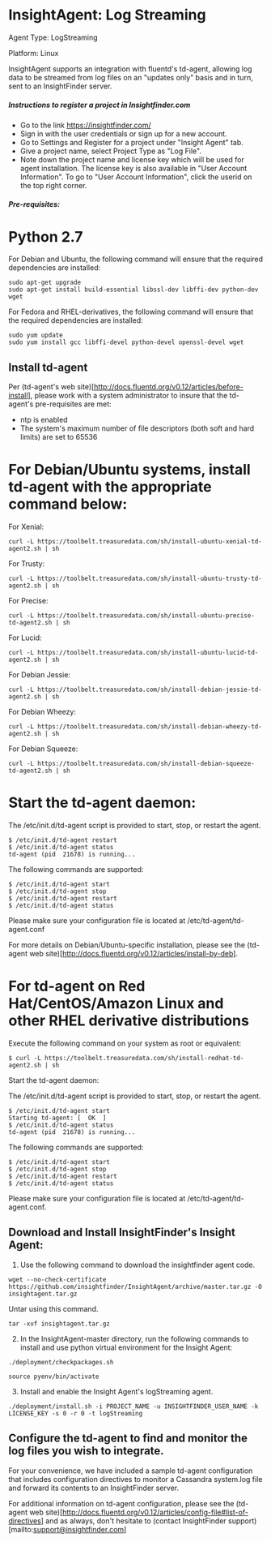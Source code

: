 # InsightAgent: Log Streaming
Agent Type: LogStreaming

Platform: Linux

InsightAgent supports an integration with fluentd's td-agent, allowing log data to be streamed from log files on an "updates only" basis and in turn, sent to an InsightFinder server.

##### Instructions to register a project in Insightfinder.com
- Go to the link https://insightfinder.com/
- Sign in with the user credentials or sign up for a new account.
- Go to Settings and Register for a project under "Insight Agent" tab.
- Give a project name, select Project Type as "Log File".
- Note down the project name and license key which will be used for agent installation. The license key is also available in "User Account Information". To go to "User Account Information", click the userid on the top right corner.

##### Pre-requisites:
# Python 2.7

For Debian and Ubuntu, the following command will ensure that the required dependencies are installed:
```
sudo apt-get upgrade
sudo apt-get install build-essential libssl-dev libffi-dev python-dev wget
```
For Fedora and RHEL-derivatives, the following command will ensure that the required dependencies are installed:
```
sudo yum update
sudo yum install gcc libffi-devel python-devel openssl-devel wget
```
## Install td-agent

Per (td-agent's web site)[http://docs.fluentd.org/v0.12/articles/before-install], please work with a system administrator to insure that the td-agent's pre-requisites are met:
- ntp is enabled
- The system's maximum number of file descriptors (both soft and hard limits) are set to 65536

# For Debian/Ubuntu systems, install td-agent with the appropriate command below:

For Xenial:
```
curl -L https://toolbelt.treasuredata.com/sh/install-ubuntu-xenial-td-agent2.sh | sh
```
For Trusty:
```
curl -L https://toolbelt.treasuredata.com/sh/install-ubuntu-trusty-td-agent2.sh | sh
```
For Precise:
```
curl -L https://toolbelt.treasuredata.com/sh/install-ubuntu-precise-td-agent2.sh | sh
```
For Lucid:
```
curl -L https://toolbelt.treasuredata.com/sh/install-ubuntu-lucid-td-agent2.sh | sh
```
For Debian Jessie:
```
curl -L https://toolbelt.treasuredata.com/sh/install-debian-jessie-td-agent2.sh | sh
```
For Debian Wheezy:
```
curl -L https://toolbelt.treasuredata.com/sh/install-debian-wheezy-td-agent2.sh | sh
```
For Debian Squeeze:
```
curl -L https://toolbelt.treasuredata.com/sh/install-debian-squeeze-td-agent2.sh | sh
```

# Start the td-agent daemon:

The /etc/init.d/td-agent script is provided to start, stop, or restart the agent.
```
$ /etc/init.d/td-agent restart
$ /etc/init.d/td-agent status
td-agent (pid  21678) is running...
```
The following commands are supported:
```
$ /etc/init.d/td-agent start
$ /etc/init.d/td-agent stop
$ /etc/init.d/td-agent restart
$ /etc/init.d/td-agent status
```
Please make sure your configuration file is located at /etc/td-agent/td-agent.conf

For more details on Debian/Ubuntu-specific installation, please see the (td-agent web site)[http://docs.fluentd.org/v0.12/articles/install-by-deb].

# For td-agent on Red Hat/CentOS/Amazon Linux and other RHEL derivative distributions

Execute the following command on your system as root or equivalent:
```
$ curl -L https://toolbelt.treasuredata.com/sh/install-redhat-td-agent2.sh | sh
```

Start the td-agent daemon:

The /etc/init.d/td-agent script is provided to start, stop, or restart the agent.
```
$ /etc/init.d/td-agent start 
Starting td-agent: [  OK  ]
$ /etc/init.d/td-agent status
td-agent (pid  21678) is running...
```

The following commands are supported:
```
$ /etc/init.d/td-agent start
$ /etc/init.d/td-agent stop
$ /etc/init.d/td-agent restart
$ /etc/init.d/td-agent status
```

Please make sure your configuration file is located at /etc/td-agent/td-agent.conf.

## Download and Install InsightFinder's Insight Agent:

1) Use the following command to download the insightfinder agent code.
```
wget --no-check-certificate https://github.com/insightfinder/InsightAgent/archive/master.tar.gz -O insightagent.tar.gz
```
Untar using this command.
```
tar -xvf insightagent.tar.gz
```

2) In the InsightAgent-master directory, run the following commands to install and use python virtual environment for the Insight Agent:
```
./deployment/checkpackages.sh
```
```
source pyenv/bin/activate
```

3) Install and enable the Insight Agent's logStreaming agent.
```
./deployment/install.sh -i PROJECT_NAME -u INSIGHTFINDER_USER_NAME -k LICENSE_KEY -s 0 -r 0 -t logStreaming
```

## Configure the td-agent to find and monitor the log files you wish to integrate.

For your convenience, we have included a sample td-agent configuration that includes configuration directives to monitor a Cassandra system.log file and forward its contents to an InsightFinder server.

For additional information on td-agent configuration, please see the (td-agent web site)[http://docs.fluentd.org/v0.12/articles/config-file#list-of-directives] and as always, don't hesitate to (contact InsightFinder support)[mailto:support@insightfinder.com]
